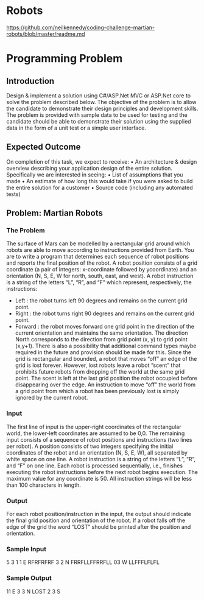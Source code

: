 # Robots

https://github.com/neilkennedy/coding-challenge-martian-robots/blob/master/readme.md

# Programming Problem
## Introduction
Design & implement a solution using C#/ASP.Net MVC or ASP.Net core to solve the problem described below. The objective of the problem is to allow the candidate to demonstrate their design principles and development skills. The problem is provided with sample data to be used for testing and the candidate should be able to demonstrate their solution using the supplied data in the form of a unit test or a simple user interface.
## Expected Outcome
On completion of this task, we expect to receive:
• An architecture & design overview describing your application design of the entire solution. Specifically we are interested in seeing:
• List of assumptions that you made
• An estimate of how long this would take if you were asked to build the entire solution for a customer
• Source code (including any automated tests)
## Problem: Martian Robots
### The Problem
The surface of Mars can be modelled by a rectangular grid around which robots are able to move according to instructions provided from Earth. You are to write a program that determines each sequence of robot positions and reports the final position of the robot.
A robot position consists of a grid coordinate (a pair of integers: x-coordinate followed by ycoordinate) and an orientation (N, S, E, W for north, south, east, and west).
A robot instruction is a string of the letters “L”, “R”, and “F” which represent, respectively, the instructions:
- Left : the robot turns left 90 degrees and remains on the current grid point.
- Right : the robot turns right 90 degrees and remains on the current grid point.
- Forward : the robot moves forward one grid point in the direction of the current orientation and maintains the same orientation. The direction North corresponds to the direction from grid point (x, y) to grid point (x,y+1). There is also a possibility that additional command types maybe required in the future and provision should be made for this.
Since the grid is rectangular and bounded, a robot that moves “off” an edge of the grid is lost forever. However, lost robots leave a robot “scent” that prohibits future robots from dropping off the world at the same grid point. The scent is left at the last grid position the robot occupied before disappearing over the edge. An instruction to move “off” the world from a grid point from which a robot has been previously lost is simply ignored by the current robot.
### Input
The first line of input is the upper-right coordinates of the rectangular world, the lower-left coordinates are assumed to be 0,0.
The remaining input consists of a sequence of robot positions and instructions (two lines per robot).
A position consists of two integers specifying the initial coordinates of the robot and an orientation (N, S, E, W), all separated by white space on one line. A robot instruction is a string of the letters “L”, “R”, and “F” on one line.
Each robot is processed sequentially, i.e., finishes executing the robot instructions before the next robot begins execution.
The maximum value for any coordinate is 50. All instruction strings will be less than 100 characters in length.
### Output
For each robot position/instruction in the input, the output should indicate the final grid position and orientation of the robot. If a robot falls off the edge of the grid the word “LOST” should be printed after the position and orientation.
### Sample Input
5 3
1 1 E
RFRFRFRF
3 2 N
FRRFLLFFRRFLL
03 W
LLFFFLFLFL
### Sample Output
11 E
3 3 N LOST
2 3 S
